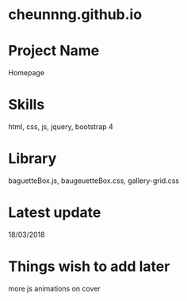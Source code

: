 # cheunnng.github.io

# Project Name
Homepage

# Skills
html, css, js, jquery, bootstrap 4

# Library
baguetteBox.js, baugeuetteBox.css, gallery-grid.css

# Latest update
18/03/2018

# Things wish to add later
more js animations on cover
